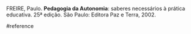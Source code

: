 FREIRE, Paulo. **Pedagogia da Autonomia**: saberes necessários à prática educativa. 25ª edição. São Paulo: Editora Paz e Terra, 2002.

#reference